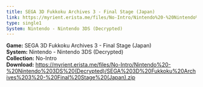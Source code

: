 ```yaml
---
title: SEGA 3D Fukkoku Archives 3 - Final Stage (Japan)
link: https://myrient.erista.me/files/No-Intro/Nintendo%20-%20Nintendo%203DS%20(Decrypted)/SEGA%203D%20Fukkoku%20Archives%203%20-%20Final%20Stage%20(Japan).zip
type: single1
System: Nintendo - Nintendo 3DS (Decrypted)
---
```

<b>Game:</b> SEGA 3D Fukkoku Archives 3 - Final Stage (Japan)<br>
<b>System:</b> Nintendo - Nintendo 3DS (Decrypted)<br>
<b>Collection:</b> No-Intro<br>
<b>Download:</b> https://myrient.erista.me/files/No-Intro/Nintendo%20-%20Nintendo%203DS%20(Decrypted)/SEGA%203D%20Fukkoku%20Archives%203%20-%20Final%20Stage%20(Japan).zip